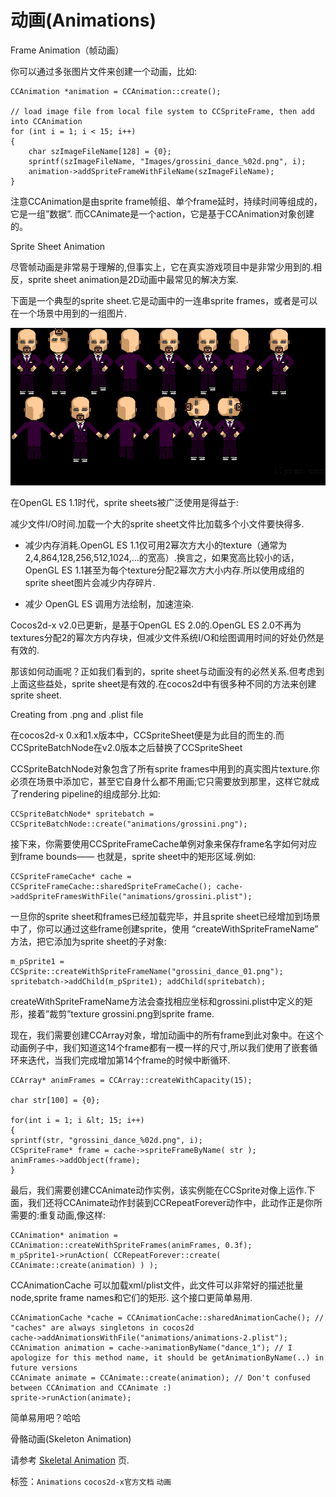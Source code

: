 # 动画(Animations) #

Frame Animation（帧动画）



你可以通过多张图片文件来创建一个动画，比如:

	CCAnimation *animation = CCAnimation::create();
	
	// load image file from local file system to CCSpriteFrame, then add into CCAnimation
	for (int i = 1; i < 15; i++)
	{
		char szImageFileName[128] = {0};
		sprintf(szImageFileName, "Images/grossini_dance_%02d.png", i);
		animation->addSpriteFrameWithFileName(szImageFileName);  
	}






注意CCAnimation是由sprite frame帧组、单个frame延时，持续时间等组成的，它是一组”数据”. 而CCAnimate是一个action，它是基于CCAnimation对象创建的。

Sprite Sheet Animation

 



尽管帧动画是非常易于理解的,但事实上，它在真实游戏项目中是非常少用到的.相反，sprite sheet animation是2D动画中最常见的解决方案.



下面是一个典型的sprite sheet.它是动画中的一连串sprite frames，或者是可以在一个场景中用到的一组图片. 

![](./res/045152Y9t.png)



在OpenGL ES 1.1时代，sprite sheets被广泛使用是得益于:

减少文件I/O时间.加载一个大的sprite sheet文件比加载多个小文件要快得多.

 
- 减少内存消耗.OpenGL ES 1.1仅可用2幂次方大小的texture（通常为 2,4,864,128,256,512,1024,…的宽高）.换言之，如果宽高比较小的话，OpenGL ES 1.1甚至为每个texture分配2幂次方大小内存.所以使用成组的 sprite sheet图片会减少内存碎片.

- 减少 OpenGL ES 调用方法绘制，加速渲染.

 


Cocos2d-x v2.0已更新，是基于OpenGL ES 2.0的.OpenGL ES 2.0不再为textures分配2的幂次方内存块，但减少文件系统I/O和绘图调用时间的好处仍然是有效的.



那该如何动画呢？正如我们看到的，sprite sheet与动画没有的必然关系.但考虑到上面这些益处，sprite sheet是有效的.在cocos2d中有很多种不同的方法来创建sprite sheet.

Creating from .png and .plist file

 



在cocos2d-x 0.x和1.x版本中，CCSpriteSheet便是为此目的而生的.而CCSpriteBatchNode在v2.0版本之后替换了CCSpriteSheet



CCSpriteBatchNode对象包含了所有sprite frames中用到的真实图片texture.你必须在场景中添加它，甚至它自身什么都不用画;它只需要放到那里，这样它就成了rendering pipeline的组成部分.比如:


	CCSpriteBatchNode* spritebatch = CCSpriteBatchNode::create("animations/grossini.png");


接下来，你需要使用CCSpriteFrameCache单例对象来保存frame名字如何对应到frame bounds——
也就是，sprite sheet中的矩形区域.例如:

	CCSpriteFrameCache* cache = CCSpriteFrameCache::sharedSpriteFrameCache(); cache->addSpriteFramesWithFile("animations/grossini.plist");




一旦你的sprite sheet和frames已经加载完毕，并且sprite sheet已经增加到场景中了，你可以通过这些frame创建sprite，使用 “createWithSpriteFrameName” 方法，把它添加为sprite sheet的子对象:

	m_pSprite1 = CCSprite::createWithSpriteFrameName("grossini_dance_01.png"); spritebatch->addChild(m_pSprite1); addChild(spritebatch);




createWithSpriteFrameName方法会查找相应坐标和grossini.plist中定义的矩形，接着”裁剪”texture grossini.png到sprite frame.



现在，我们需要创建CCArray对象，增加动画中的所有frame到此对象中。在这个动画例子中，我们知道这14个frame都有一模一样的尺寸,所以我们使用了嵌套循环来迭代，当我们完成增加第14个frame的时候中断循环.

	CCArray* animFrames = CCArray::createWithCapacity(15);
	 
	char str[100] = {0};
	
	for(int i = 1; i &lt; 15; i++)
	{
	sprintf(str, "grossini_dance_%02d.png", i);
	CCSpriteFrame* frame = cache->spriteFrameByName( str );
	animFrames->addObject(frame);
	}


最后，我们需要创建CCAnimate动作实例，该实例能在CCSprite对像上运作.下面，我们还将CCAnimate动作封装到CCRepeatForever动作中，此动作正是你所需要的:重复动画,像这样:

	CCAnimation* animation = CCAnimation::createWithSpriteFrames(animFrames, 0.3f);
	m_pSprite1->runAction( CCRepeatForever::create( CCAnimate::create(animation) ) );


CCAnimationCache 可以加载xml/plist文件，此文件可以非常好的描述批量node,sprite frame names和它们的矩形. 这个接口更简单易用.

	CCAnimationCache *cache = CCAnimationCache::sharedAnimationCache(); // "caches" are always singletons in cocos2d
	cache->addAnimationsWithFile("animations/animations-2.plist");
	CCAnimation animation = cache->animationByName("dance_1"); // I apologize for this method name, it should be getAnimationByName(..) in future versions
	CCAnimate animate = CCAnimate::create(animation); // Don't confused between CCAnimation and CCAnimate :)
	sprite->runAction(animate);




简单易用吧？哈哈

骨骼动画(Skeleton Animation)

请参考 [Skeletal Animation](http://www.cocos2d-x.org/wiki/Skeletal_Animation) 页.




标签：`Animations` `cocos2d-x官方文档` `动画` 